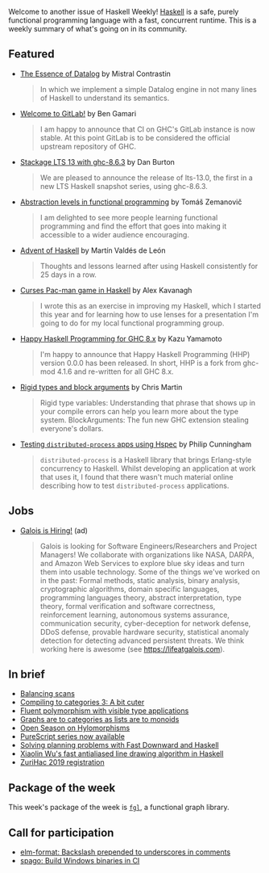 Welcome to another issue of Haskell Weekly!
[Haskell](https://www.haskell.org) is a safe, purely functional programming language with a fast, concurrent runtime.
This is a weekly summary of what's going on in its community.

## Featured

-   [The Essence of Datalog](https://dodisturb.me/posts/2018-12-25-The-Essence-of-Datalog.html) by Mistral Contrastin

    > In which we implement a simple Datalog engine in not many lines of Haskell to understand its semantics.

-   [Welcome to GitLab!](https://mail.haskell.org/pipermail/ghc-devs/2018-December/016716.html) by Ben Gamari

    > I am happy to announce that CI on GHC's GitLab instance is now stable. At this point GitLab is to be considered the official upstream repository of GHC.

-   [Stackage LTS 13 with ghc-8.6.3](https://www.stackage.org/blog/2018/12/announce-lts-13) by Dan Burton

    > We are pleased to announce the release of lts-13.0, the first in a new LTS Haskell snapshot series, using ghc-8.6.3.

-   [Abstraction levels in functional programming](https://tzemanovic.gitlab.io/posts/abstraction-levels-in-functional-programming/) by Tomáš Zemanovič

    > I am delighted to see more people learning functional programming and find the effort that goes into making it accessible to a wider audience encouraging.

-   [Advent of Haskell](https://medium.com/@mvaldesdeleon/advent-of-haskell-950d6408a729) by Martín Valdés de León

    > Thoughts and lessons learned after using Haskell consistently for 25 days in a row.

-   [Curses Pac-man game in Haskell](https://github.com/ajkavanagh/pacman/tree/b72468ed0519858288f35f1ae1b2cfb91516df4f) by Alex Kavanagh

    > I wrote this as an exercise in improving my Haskell, which I started this year and for learning how to use lenses for a presentation I'm going to do for my local functional programming group.

-   [Happy Haskell Programming for GHC 8.x](http://haskell.1045720.n5.nabble.com/Happy-Haskell-Programming-for-GHC-8-x-td5888460.html) by Kazu Yamamoto

    > I'm happy to announce that Happy Haskell Programming (HHP) version 0.0.0 has been released. In short, HHP is a fork from ghc-mod 4.1.6 and re-written for all GHC 8.x.

-   [Rigid types and block arguments](https://typeclasses.com/news/2018-12-yearly-billing-regional-discounts) by Chris Martin

    > Rigid type variables: Understanding that phrase that shows up in your compile errors can help you learn more about the type system. BlockArguments: The fun new GHC extension stealing everyone's dollars.

-   [Testing `distributed-process` apps using Hspec](https://filib.io/posts/2018-12-24-testing-distributed-process-apps-with-hspec.html) by Philip Cunningham

    > `distributed-process` is a Haskell library that brings Erlang-style concurrency to Haskell. Whilst developing an application at work that uses it, I found that there wasn't much material online describing how to test `distributed-process` applications.

## Jobs

-   [Galois is Hiring!](https://galois.com/careers/) (ad)

    > Galois is looking for Software Engineers/Researchers and Project Managers! We collaborate with organizations like NASA, DARPA, and Amazon Web Services to explore blue sky ideas and turn them into usable technology. Some of the things we've worked on in the past: Formal methods, static analysis, binary analysis, cryptographic algorithms, domain specific languages, programming languages theory, abstract interpretation, type theory, formal verification and software correctness, reinforcement learning, autonomous systems assurance, communication security, cyber-deception for network defense, DDoS defense, provable hardware security, statistical anomaly detection for detecting advanced persistent threats. We think working here is awesome (see <https://lifeatgalois.com>).

## In brief

-   [Balancing scans](https://doisinkidney.com/posts/2018-12-21-balancing-scans.html)
-   [Compiling to categories 3: A bit cuter](http://www.philipzucker.com/compiling-to-categories-3-a-bit-cuter/)
-   [Fluent polymorphism with visible type applications](https://blog.sumtypeofway.com/fluent-polymorphism-with-visible-type-applications/)
-   [Graphs are to categories as lists are to monoids](https://alhassy.github.io/PathCat/)
-   [Open Season on Hylomorphisms](https://bartoszmilewski.com/2018/12/20/open-season-on-hylomorphisms/)
-   [PureScript series now available](https://mmhaskell.com/blog/2018/12/24/purescript-series-now-available)
-   [Solving planning problems with Fast Downward and Haskell](https://ocharles.org.uk/blog/posts/2018-12-25-fast-downward.html)
-   [Xiaolin Wu's fast antialiased line drawing algorithm in Haskell](https://blog.rcook.org/blog/2018/xiaolin-wu-algorithm/)
-   [ZuriHac 2019 registration](https://zfoh.ch/zurihac2019/#registration)

## Package of the week

This week's package of the week is [`fgl`](https://hackage.haskell.org/package/fgl-5.7.0.1),
a functional graph library.

## Call for participation

-   [elm-format: Backslash prepended to underscores in comments](https://github.com/avh4/elm-format/issues/587)
-   [spago: Build Windows binaries in CI](https://github.com/spacchetti/spago/issues/57)
